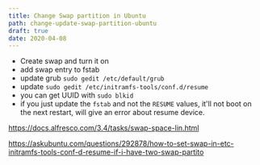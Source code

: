 ```yaml
---
title: Change Swap partition in Ubuntu
path: change-update-swap-partition-ubuntu
draft: true
date: 2020-04-08
---
```


- Create swap and turn it on
- add swap entry to fstab
- update grub `sudo gedit /etc/default/grub`
- update `sudo gedit /etc/initramfs-tools/conf.d/resume`
- you can get UUID with `sudo blkid`
- if you just update the `fstab` and not the `RESUME` values, it'll not boot on the next restart, will give an error about resume device.

https://docs.alfresco.com/3.4/tasks/swap-space-lin.html

https://askubuntu.com/questions/292878/how-to-set-swap-in-etc-initramfs-tools-conf-d-resume-if-i-have-two-swap-partito
